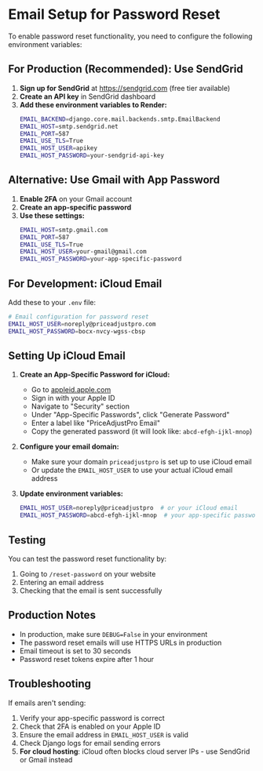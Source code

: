 # Email Setup for Password Reset

To enable password reset functionality, you need to configure the following environment variables:

## For Production (Recommended): Use SendGrid

1. **Sign up for SendGrid** at https://sendgrid.com (free tier available)
2. **Create an API key** in SendGrid dashboard
3. **Add these environment variables to Render:**
   ```bash
   EMAIL_BACKEND=django.core.mail.backends.smtp.EmailBackend
   EMAIL_HOST=smtp.sendgrid.net
   EMAIL_PORT=587
   EMAIL_USE_TLS=True
   EMAIL_HOST_USER=apikey
   EMAIL_HOST_PASSWORD=your-sendgrid-api-key
   ```

## Alternative: Use Gmail with App Password

1. **Enable 2FA** on your Gmail account
2. **Create an app-specific password**
3. **Use these settings:**
   ```bash
   EMAIL_HOST=smtp.gmail.com
   EMAIL_PORT=587
   EMAIL_USE_TLS=True
   EMAIL_HOST_USER=your-gmail@gmail.com
   EMAIL_HOST_PASSWORD=your-app-specific-password
   ```

## For Development: iCloud Email

Add these to your `.env` file:

```bash
# Email configuration for password reset
EMAIL_HOST_USER=noreply@priceadjustpro.com
EMAIL_HOST_PASSWORD=bocx-nvcy-wgss-cbsp
```

## Setting Up iCloud Email

1. **Create an App-Specific Password for iCloud:**
   - Go to [appleid.apple.com](https://appleid.apple.com)
   - Sign in with your Apple ID
   - Navigate to "Security" section
   - Under "App-Specific Passwords", click "Generate Password"
   - Enter a label like "PriceAdjustPro Email"
   - Copy the generated password (it will look like: `abcd-efgh-ijkl-mnop`)

2. **Configure your email domain:**
   - Make sure your domain `priceadjustpro` is set up to use iCloud email
   - Or update the `EMAIL_HOST_USER` to use your actual iCloud email address

3. **Update environment variables:**
   ```bash
   EMAIL_HOST_USER=noreply@priceadjustpro  # or your iCloud email
   EMAIL_HOST_PASSWORD=abcd-efgh-ijkl-mnop  # your app-specific password
   ```

## Testing

You can test the password reset functionality by:
1. Going to `/reset-password` on your website
2. Entering an email address
3. Checking that the email is sent successfully

## Production Notes

- In production, make sure `DEBUG=False` in your environment
- The password reset emails will use HTTPS URLs in production
- Email timeout is set to 30 seconds
- Password reset tokens expire after 1 hour

## Troubleshooting

If emails aren't sending:
1. Verify your app-specific password is correct
2. Check that 2FA is enabled on your Apple ID
3. Ensure the email address in `EMAIL_HOST_USER` is valid
4. Check Django logs for email sending errors
5. **For cloud hosting**: iCloud often blocks cloud server IPs - use SendGrid or Gmail instead 